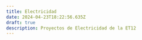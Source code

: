 ```yaml
---
title: Electricidad
date: 2024-04-23T18:22:56.635Z
draft: true
description: Proyectos de Electricidad de la ET12
---
```

